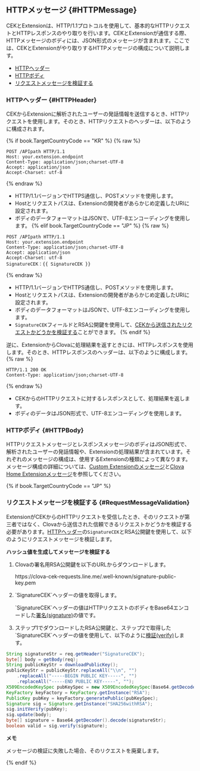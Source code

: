 ## HTTPメッセージ {#HTTPMessage}
CEKとExtensionは、HTTP/1.1プロトコルを使用して、基本的なHTTPリクエストとHTTPレスポンスのやり取りを行います。CEKとExtensionが通信する際、HTTPメッセージのボディには、JSON形式のメッセージが含まれます。ここでは、CEKとExtensionがやり取りするHTTPメッセージの構成について説明します。

* [HTTPヘッダー](#HTTPHeader)
* [HTTPボディ](#HTTPBody)
* [リクエストメッセージを検証する](#RequestMessageValidation)

### HTTPヘッダー {#HTTPHeader}
CEKからExtensionに解析されたユーザーの発話情報を送信するとき、HTTPリクエストを使用します。そのとき、HTTPリクエストのヘッダーは、以下のように構成されます。

{% if book.TargetCountryCode == "KR" %}
{% raw %}

```
POST /APIpath HTTP/1.1
Host: your.extension.endpoint
Content-Type: application/json;charset-UTF-8
Accept: application/json
Accept-Charset: utf-8
```
{% endraw %}

* HTTP/1.1バージョンでHTTPS通信し、POSTメソッドを使用します。
* Hostとリクエストパスは、Extensionの開発者があらかじめ定義したURIに設定されます。
* ボディのデータフォーマットはJSONで、UTF-8エンコーディングを使用します。
{% elif book.TargetCountryCode == "JP" %}
{% raw %}

```
POST /APIpath HTTP/1.1
Host: your.extension.endpoint
Content-Type: application/json;charset-UTF-8
Accept: application/json
Accept-Charset: utf-8
SignatureCEK：{{ SignatureCEK }}
```
{% endraw %}

* HTTP/1.1バージョンでHTTPS通信し、POSTメソッドを使用します。
* Hostとリクエストパスは、Extensionの開発者があらかじめ定義したURIに設定されます。
* ボディのデータフォーマットはJSONで、UTF-8エンコーディングを使用します。
* `SignatureCEK`フィールドとRSA公開鍵を使用して、[CEKから送信されたリクエストかどうかを検証する](#RequestMessageValidation)ことができます。
{% endif %}

逆に、ExtensionからClovaに処理結果を返すときには、HTTPレスポンスを使用します。そのとき、HTTPレスポンスのヘッダーは、以下のように構成します。
{% raw %}
```
HTTP/1.1 200 OK
Content-Type: application/json;charset-UTF-8
```
{% endraw %}
* CEKからのHTTPリクエストに対するレスポンスとして、処理結果を返します。
* ボディのデータはJSON形式で、UTF-8エンコーディングを使用します。

### HTTPボディ {#HTTPBody}
HTTPリクエストメッセージとレスポンスメッセージのボディはJSON形式で、解析されたユーザーの発話情報や、Extensionの処理結果が含まれています。それぞれのメッセージの構成は、使用するExtensionの種類によって異なります。メッセージ構成の詳細については、[Custom Extensionのメッセージ](#CustomExtMessage)と[Clova Home Extensionメッセージ](#ClovaHomeExtMessage)を参照してください。

{% if book.TargetCountryCode == "JP" %}
### リクエストメッセージを検証する {#RequestMessageValidation}

ExtensionがCEKからのHTTPリクエストを受信したとき、そのリクエストが第三者ではなく、Clovaから送信された信頼できるリクエストかどうかを検証する必要があります。[HTTPヘッダー](#HTTPHeader)の`SignatureCEK`とRSA公開鍵を使用して、以下のようにリクエストメッセージを検証します。

**ハッシュ値を生成してメッセージを検証する**
<ol>
  <li><p>Clovaの署名用RSA公開鍵を以下のURLからダウンロードします。</p>
<p>https://clova-cek-requests.line.me/.well-known/signature-public-key.pem</p></li>
  <li><p>`SignatureCEK`ヘッダーの値を取得します。</p><p>`SignatureCEK`ヘッダーの値はHTTPリクエストのボディをBase64エンコードした<a href="https://tools.ietf.org/html/rfc3447" target="_blank">署名(signature)</a>の値です。</p></li>
  <li>ステップ1でダウンロードしたRSA公開鍵と、ステップ2で取得した`SignatureCEK`ヘッダーの値を使用して、以下のように<a href="https://tools.ietf.org/html/rfc3447#section-5.2" target="_blank">検証(verify)</a>します。</li>
</ol>

```java
String signatureStr = req.getHeader("SignatureCEK");
byte[] body = getBody(req);
String publicKeyStr = downloadPublicKey();
publicKeyStr = publicKeyStr.replaceAll("\\n", "")
    .replaceAll("-----BEGIN PUBLIC KEY-----", "")
    .replaceAll("-----END PUBLIC KEY-----", "");
X509EncodedKeySpec pubKeySpec = new X509EncodedKeySpec(Base64.getDecoder().decode(publicKeyStr));
KeyFactory keyFactory = KeyFactory.getInstance("RSA");
PublicKey pubKey = keyFactory.generatePublic(pubKeySpec);
Signature sig = Signature.getInstance("SHA256withRSA");
sig.initVerify(pubKey);
sig.update(body);
byte[] signature = Base64.getDecoder().decode(signatureStr);
boolean valid = sig.verify(signature);
```

<div class="note">
  <p><strong>メモ</strong></p>
  <p>メッセージの検証に失敗した場合、そのリクエストを廃棄します。</p>
</div>
{% endif %}
